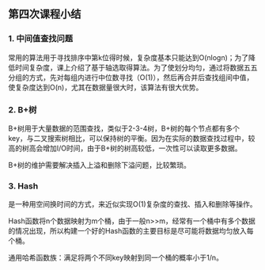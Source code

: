 ## 第四次课程小结

### 1. 中间值查找问题

常用的算法用于寻找排序中第k位得时候，复杂度基本只能达到O(nlogn)；为了降低时间复杂度，课上介绍了基于轴选取得算法。为了使划分均匀，通过将数据五五分组的方式，先对每组内进行中位数寻找（O(1)），然后再合并后查找组间中值，使复杂度达到O(n)，尤其在数据量很大时，该算法有很大优势。

### 2. B+树

B+树用于大量数据的范围查找，类似于2-3-4树，B+树的每个节点都有多个key，与二叉搜索树相比，可以保持树的平衡。因为在实际的数据查找过程中，较高的树高会增加I/O时间，由于B+树的树高较低，一次性可以读取更多数据。

B+树的维护需要解决插入上溢和删除下溢问题，比较繁琐。

### 3. Hash

是一种用空间换时间的方式，来近似实现O(1)复杂度的查找、插入和删除等操作。

Hash函数将n个数据映射为m个桶，由于一般n>>m，经常有一个桶中有多个数据的情况出现，所以构建一个好的Hash函数的主要目标是尽可能将数据均匀放入每个桶。

通用哈希函数族：满足将两个不同key映射到同一个桶的概率小于1/n。